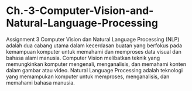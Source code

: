 # Ch.-3-Computer-Vision-and-Natural-Language-Processing
Assignment 3
Computer Vision dan Natural Language Processing (NLP) adalah dua cabang utama dalam kecerdasan buatan yang berfokus pada kemampuan komputer untuk memahami dan memproses data visual dan bahasa alami manusia. Computer Vision melibatkan teknik yang memungkinkan komputer mengenali, menganalisis, dan memahami konten dalam gambar atau video. Natural Language Processing adalah teknologi yang memampukan komputer untuk memproses, menganalisis, dan memahami bahasa manusia. 
